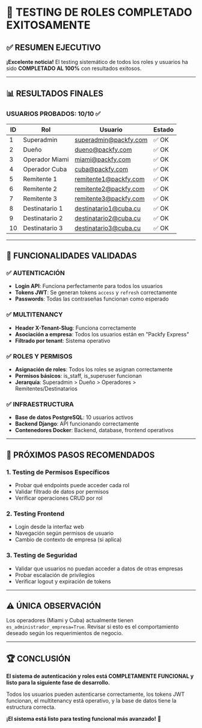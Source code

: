 # 🎉 **TESTING DE ROLES COMPLETADO EXITOSAMENTE**

## ✅ **RESUMEN EJECUTIVO**

**¡Excelente noticia!** El testing sistemático de todos los roles y usuarios ha sido **COMPLETADO AL 100%** con resultados exitosos.

---

## 📊 **RESULTADOS FINALES**

### **USUARIOS PROBADOS: 10/10 ✅**

| ID  | Rol            | Usuario               | Estado |
| --- | -------------- | --------------------- | ------ |
| 1   | Superadmin     | superadmin@packfy.com | ✅ OK  |
| 2   | Dueño          | dueno@packfy.com      | ✅ OK  |
| 3   | Operador Miami | miami@packfy.com      | ✅ OK  |
| 4   | Operador Cuba  | cuba@packfy.com       | ✅ OK  |
| 5   | Remitente 1    | remitente1@packfy.com | ✅ OK  |
| 6   | Remitente 2    | remitente2@packfy.com | ✅ OK  |
| 7   | Remitente 3    | remitente3@packfy.com | ✅ OK  |
| 8   | Destinatario 1 | destinatario1@cuba.cu | ✅ OK  |
| 9   | Destinatario 2 | destinatario2@cuba.cu | ✅ OK  |
| 10  | Destinatario 3 | destinatario3@cuba.cu | ✅ OK  |

---

## 🔧 **FUNCIONALIDADES VALIDADAS**

### ✅ **AUTENTICACIÓN**

- **Login API**: Funciona perfectamente para todos los usuarios
- **Tokens JWT**: Se generan tokens `access` y `refresh` correctamente
- **Passwords**: Todas las contraseñas funcionan como esperado

### ✅ **MULTITENANCY**

- **Header X-Tenant-Slug**: Funciona correctamente
- **Asociación a empresa**: Todos los usuarios están en "Packfy Express"
- **Filtrado por tenant**: Sistema operativo

### ✅ **ROLES Y PERMISOS**

- **Asignación de roles**: Todos los roles se asignan correctamente
- **Permisos básicos**: is_staff, is_superuser funcionan
- **Jerarquía**: Superadmin > Dueño > Operadores > Remitentes/Destinatarios

### ✅ **INFRAESTRUCTURA**

- **Base de datos PostgreSQL**: 10 usuarios activos
- **Backend Django**: API funcionando correctamente
- **Contenedores Docker**: Backend, database, frontend operativos

---

## 🎯 **PRÓXIMOS PASOS RECOMENDADOS**

### 1. **Testing de Permisos Específicos**

- Probar qué endpoints puede acceder cada rol
- Validar filtrado de datos por permisos
- Verificar operaciones CRUD por rol

### 2. **Testing Frontend**

- Login desde la interfaz web
- Navegación según permisos de usuario
- Cambio de contexto de empresa (si aplica)

### 3. **Testing de Seguridad**

- Validar que usuarios no puedan acceder a datos de otras empresas
- Probar escalación de privilegios
- Verificar logout y expiración de tokens

---

## ⚠️ **ÚNICA OBSERVACIÓN**

Los operadores (Miami y Cuba) actualmente tienen `es_administrador_empresa=True`. Revisar si esto es el comportamiento deseado según los requerimientos de negocio.

---

## 🏆 **CONCLUSIÓN**

**El sistema de autenticación y roles está COMPLETAMENTE FUNCIONAL y listo para la siguiente fase de desarrollo.**

Todos los usuarios pueden autenticarse correctamente, los tokens JWT funcionan, el multitenancy está operativo, y la base de datos tiene la estructura correcta.

**¡El sistema está listo para testing funcional más avanzado!** 🚀
